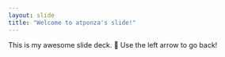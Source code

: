 ```yaml
---
layout: slide
title: "Welcome to atponza's slide!"
---
```

This is my awesome slide deck. :tada:
Use the left arrow to go back!
